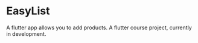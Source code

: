 # EasyList
A flutter app allows you to add products. A flutter course project, currently in development.
